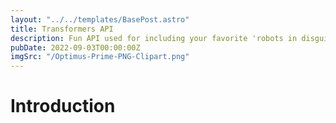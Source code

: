 ```yaml
---
layout: "../../templates/BasePost.astro"
title: Transformers API
description: Fun API used for including your favorite 'robots in disguise' in your project
pubDate: 2022-09-03T00:00:00Z
imgSrc: "/Optimus-Prime-PNG-Clipart.png"
---
```


# Introduction
